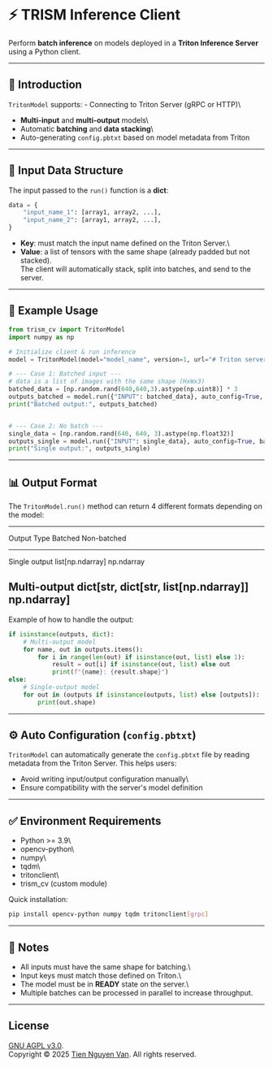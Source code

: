 # ⚡ TRISM Inference Client

Perform **batch inference** on models deployed in a **Triton Inference
Server** using a Python client.

------------------------------------------------------------------------

## 📘 Introduction

`TritonModel` supports: - Connecting to Triton Server (gRPC or HTTP)\
- **Multi-input** and **multi-output** models\
- Automatic **batching** and **data stacking**\
- Auto-generating `config.pbtxt` based on model metadata from Triton

------------------------------------------------------------------------

## 📂 Input Data Structure

The input passed to the `run()` function is a **dict**:

``` python
data = {
    "input_name_1": [array1, array2, ...],
    "input_name_2": [array1, array2, ...],
}
```

-   **Key**: must match the input name defined on the Triton Server.\
-   **Value**: a list of tensors with the same shape (already padded but
    not stacked).\
    The client will automatically stack, split into batches, and send to
    the server.

------------------------------------------------------------------------

## 🚀 Example Usage

``` python
from trism_cv import TritonModel
import numpy as np

# Initialize client & run inference
model = TritonModel(model="model_name", version=1, url="# Triton server address", grpc=True)

# --- Case 1: Batched input ---
# data is a list of images with the same shape (HxWx3)
batched_data = [np.random.rand(640,640,3).astype(np.uint8)] * 3
outputs_batched = model.run({"INPUT": batched_data}, auto_config=True, batch_size=2) #batch_size default=2, can be customized
print("Batched output:", outputs_batched)


# --- Case 2: No batch ---
single_data = [np.random.rand(640, 640, 3).astype(np.float32)]  
outputs_single = model.run({"INPUT": single_data}, auto_config=True, batch_size=1) 
print("Single output:", outputs_single)
```

------------------------------------------------------------------------

## 📊 Output Format

The `TritonModel.run()` method can return 4 different formats depending
on the model:

  ------------------------------------------------------------------------
  Output Type          Batched                      Non-batched
  -------------------- ---------------------------- ----------------------
  Single output        list\[np.ndarray\]           np.ndarray

  Multi-output         dict\[str,                   dict\[str,
                       list\[np.ndarray\]\]         np.ndarray\]
  ------------------------------------------------------------------------

Example of how to handle the output:

``` python
if isinstance(outputs, dict):
    # Multi-output model
    for name, out in outputs.items():
        for i in range(len(out) if isinstance(out, list) else 1):
            result = out[i] if isinstance(out, list) else out
            print(f"{name}: {result.shape}")
else:
    # Single-output model
    for out in (outputs if isinstance(outputs, list) else [outputs]):
        print(out.shape)
```

------------------------------------------------------------------------

## ⚙️ Auto Configuration (`config.pbtxt`)

`TritonModel` can automatically generate the `config.pbtxt` file by
reading metadata from the Triton Server. This helps users:

-   Avoid writing input/output configuration manually\
-   Ensure compatibility with the server's model definition

------------------------------------------------------------------------

## ✅ Environment Requirements

-   Python \>= 3.9\
-   opencv-python\
-   numpy\
-   tqdm\
-   tritonclient\
-   trism_cv (custom module)

Quick installation:

``` bash
pip install opencv-python numpy tqdm tritonclient[grpc]
```

------------------------------------------------------------------------

## 🧠 Notes

-   All inputs must have the same shape for batching.\
-   Input keys must match those defined on Triton.\
-   The model must be in **READY** state on the server.\
-   Multiple batches can be processed in parallel to increase
    throughput.

------------------------------------------------------------------------

## License
[GNU AGPL v3.0](LICENSE).<br>
Copyright &copy; 2025 [Tien Nguyen Van](https://github.com/tien-ngnvan). All rights reserved.
